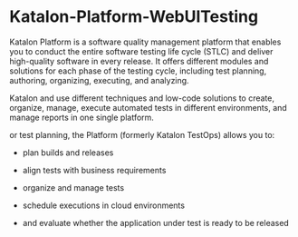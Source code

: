 # Katalon-Platform-WebUITesting

Katalon Platform is a software quality management platform that enables you to conduct the entire software testing life cycle (STLC) and deliver high-quality software in every release. It offers different modules and solutions for each phase of the testing cycle, including test planning, authoring, organizing, executing, and analyzing.

Katalon and use different techniques and low-code solutions to create, organize, manage, execute automated tests in different environments, and manage reports in one single platform.

or test planning, the Platform (formerly Katalon TestOps) allows you to:

- plan builds and releases

- align tests with business requirements

- organize and manage tests

- schedule executions in cloud environments

- and evaluate whether the application under test is ready to be released